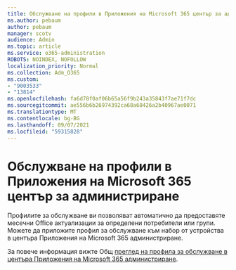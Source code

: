 ```yaml
---
title: Обслужване на профили в Приложения на Microsoft 365 център за администриране
ms.author: pebaum
author: pebaum
manager: scotv
audience: Admin
ms.topic: article
ms.service: o365-administration
ROBOTS: NOINDEX, NOFOLLOW
localization_priority: Normal
ms.collection: Adm_O365
ms.custom:
- "9003533"
- "13814"
ms.openlocfilehash: fa6d78f0af06b65a56f9b243a35843f7ae71f7dc
ms.sourcegitcommit: ae556b6b26974392ca68a68426a2b40967ae0071
ms.translationtype: MT
ms.contentlocale: bg-BG
ms.lasthandoff: 09/07/2021
ms.locfileid: "59315828"
---
```

# <a name="servicing-profiles-in-microsoft-365-apps-admin-center"></a>Обслужване на профили в Приложения на Microsoft 365 център за администриране

Профилите за обслужване ви позволяват автоматично да предоставяте месечни Office актуализации за определени потребители или групи. Можете да приложите профил за обслужване към набор от устройства в центъра Приложения на Microsoft 365 администриране.

За повече информация вижте Общ [преглед на профила за обслужване в центъра Приложения на Microsoft 365 администриране](https://docs.microsoft.com/deployoffice/admincenter/servicing-profile).